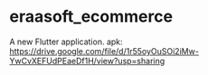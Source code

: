 # eraasoft_ecommerce

A new Flutter application.
apk:
https://drive.google.com/file/d/1r55oyOuSOi2iMw-YwCvXEFUdPEaeDf1H/view?usp=sharing
